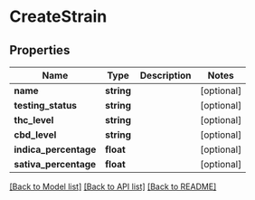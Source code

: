 # CreateStrain

## Properties
Name | Type | Description | Notes
------------ | ------------- | ------------- | -------------
**name** | **string** |  | [optional] 
**testing_status** | **string** |  | [optional] 
**thc_level** | **string** |  | [optional] 
**cbd_level** | **string** |  | [optional] 
**indica_percentage** | **float** |  | [optional] 
**sativa_percentage** | **float** |  | [optional] 

[[Back to Model list]](../README.md#documentation-for-models) [[Back to API list]](../README.md#documentation-for-api-endpoints) [[Back to README]](../README.md)


